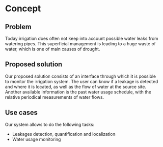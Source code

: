 # Concept

## Problem

Today irrigation does often not keep into account possible water leaks from watering pipes. This superficial management is leading to a huge waste of water, which is one of main causes of drought.

## Proposed solution

Our proposed solution consists of an interface through which it is possible to monitor the irrigation system. The user can know if a leakage is detected and where it is located, as well as the flow of water at the source site. Another available information is the past water usage schedule, with the relative periodical measurements of water flows.

## Use cases

Our system allows to do the following tasks:

* Leakages detection, quantification and localization
* Water usage monitoring
